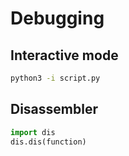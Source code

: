 # Debugging

## Interactive mode
```bash
python3 -i script.py
```

## Disassembler
```python
import dis
dis.dis(function)
```
